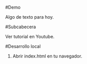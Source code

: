 #Demo

Algo de texto para hoy.

#Subcabecera

Ver tutorial en Youtube.

#Desarrollo local

1. Abrir index.html en tu navegador.
